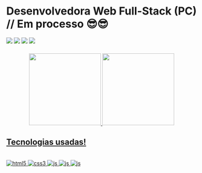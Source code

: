 # Desenvolvedora Web Full-Stack (PC) // Em processo 😎😎

<div>
  <a href="https://instagram.com/lice_rodrigues2" target="_blank"><img src="https://img.shields.io/badge/-Instagram-%23E4405F?style=for-the-badge&logo=instagram&logoColor=white" target="_blank"></a>
 <a href="(https://discord.com" target="_blank"><img src="https://img.shields.io/badge/Discord-7289DA?style=for-the-badge&logo=discord&logoColor=white" target="_blank"></a> 
  <a href="https://www.linkedin.com/in/alice-rodrigues-alves-263811252/" target="_blank"><img src="https://img.shields.io/badge/-LinkedIn-%230077B5?style=for-the-badge&logo=linkedin&logoColor=white" target="_blank"></a> 
  <a href =""><img src="https://img.shields.io/badge/-Gmail-%23333?style=for-the-badge&logo=gmail&logoColor=red" target="_blank"></a>
  </div>


###

<div align="center">
  <a href="[https://github.com/licee23]">
  <img height="190em" src="https://github-readme-stats.vercel.app/api?username=licee23&show_icons=true&theme=dracula&include_all_commits=true&count_private=true"/>
  <img height="190em" src="https://github-readme-stats.vercel.app/api/top-langs/?username=licee23&layout=compact&langs_count=7&theme=dracula"/>
</div>


## Tecnologias usadas! 

<div style="display: inline_block"><br>
    <img aligh="center" src="https://img.shields.io/badge/HTML5-E34F26?style=for-the-badge&logo=html5&logoColor=white" alt="html5">
    <img aligh="center" src="https://img.shields.io/badge/CSS3-1572B6?style=for-the-badge&logo=css3&logoColor=white" alt="css3">
    <img aligh="center" src="https://img.shields.io/badge/JavaScript-F7DF1E?style=for-the-badge&logo=javascript&logoColor=black" alt="js">
    <img aligh="center" src="https://img.shields.io/badge/Node.js-43853D?style=for-the-badge&logo=node.js&logoColor=white" alt="js">
    <img aligh="center" src="https://img.shields.io/badge/React-20232A?style=for-the-badge&logo=react&logoColor=61DAFB" alt="js">
</div>

